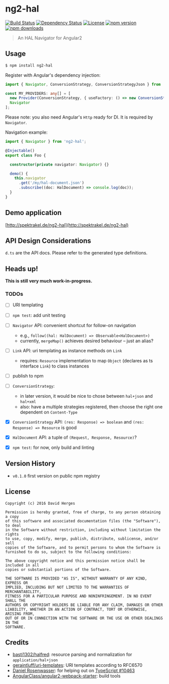ng2-hal
=======

[![Build Status](https://travis-ci.org/dherges/ng2-hal.svg?branch=master)](https://travis-ci.org/dherges/ng2-hal)
[![Dependency Status](https://david-dm.org/dherges/ng2-hal/status.svg)](https://david-dm.org/dherges/ng2-hal)
[![License](https://img.shields.io/badge/license-MIT-blue.svg)](https://opensource.org/licenses/MIT)
[![npm version](https://img.shields.io/npm/v/ng2-hal.svg)](https://npmjs.org/ng2-hal)
[![npm downloads](https://img.shields.io/npm/dm/ng2-hal.svg)](https://npmjs.org/ng2-hal)


> An HAL Navigator for Angular2


## Usage

```bash
$ npm install ng2-hal
```

Register with Angular's dependency injection:
```ts
import { Navigator, ConversionStrategy, ConversionStrategyJson } from '../../dist';

const MY_PROVIDERS: any[] = [
  new Provider(ConversionStrategy, { useFactory: () => new ConversionStrategyJson() }),
  Navigator
];
```

Please note: you also need Angular's ``Http`` ready for DI. It is required by ``Navigator``.


Navigation example:
```ts
import { Navigator } from 'ng2-hal';

@Injectable()
export class Foo {

  constructor(private navigator: Navigator) {}

  demo() {
    this.navigator
      .get('/my/hal-document.json')
      .subscribe((doc: HalDocument) => console.log(doc));
  }
}
```


## Demo application

[http://spektrakel.de/ng2-hal](http://spektrakel.de/ng2-hal)


## API Design Considerations

``d.ts`` are the API docs.
Please refer to the generated type definitions.


## Heads up!

**This is still very much work-in-progress.**

### TODOs

 - [ ] URI templating
 - [ ] ``npm test``: add unit testing
 - [ ] ``Navigator`` API: convenient shortcut for follow-on navigation
   * e.g., ``follow((hal: HalDocument) => Observable<HalDocument>)``
   * currently, ``mergeMap()`` achieves desired behaviour – just an alias?
 - [ ] ``Link`` API: uri templating as instance methods on ``Link``
   * requires: ``Resource`` implementation to map ``Object`` (declares as ts interface ``Link``) to class instances
 - [ ] publish to npm
 - [ ] ``ConversionStrategy``:
   * in later version, it would be nice to chose between ``hal+json`` and ``hal+xml``
   * also: have a multiple strategies registered, then choose the right one dependent on ``Content-Type``
 - [x] ``ConversionStrategy`` API: ``(res: Response) => boolean`` and ``(res: Response) => Resource`` is good
 - [x] ``HalDocument`` API: a tuple of ``(Request, Response, Resource)``?
 - [x] ``npm test``: for now, only build and linting


## Version History

 * ``v0.1.0`` first version on public npm registry


## License

```
Copyright (c) 2016 David Herges

Permission is hereby granted, free of charge, to any person obtaining a copy
of this software and associated documentation files (the "Software"), to deal
in the Software without restriction, including without limitation the rights
to use, copy, modify, merge, publish, distribute, sublicense, and/or sell
copies of the Software, and to permit persons to whom the Software is
furnished to do so, subject to the following conditions:

The above copyright notice and this permission notice shall be included in all
copies or substantial portions of the Software.

THE SOFTWARE IS PROVIDED "AS IS", WITHOUT WARRANTY OF ANY KIND, EXPRESS OR
IMPLIED, INCLUDING BUT NOT LIMITED TO THE WARRANTIES OF MERCHANTABILITY,
FITNESS FOR A PARTICULAR PURPOSE AND NONINFRINGEMENT. IN NO EVENT SHALL THE
AUTHORS OR COPYRIGHT HOLDERS BE LIABLE FOR ANY CLAIM, DAMAGES OR OTHER
LIABILITY, WHETHER IN AN ACTION OF CONTRACT, TORT OR OTHERWISE, ARISING FROM,
OUT OF OR IN CONNECTION WITH THE SOFTWARE OR THE USE OR OTHER DEALINGS IN THE
SOFTWARE.
```


## Credits

 * [basti1302/halfred](https://github.com/basti1302/halfred): resource parsing and normalization for ``application/hal+json``
 * [geraintluff/uri-templates](https://github.com/geraintluff/uri-templates): URI templates according to RFC6570
 * [Daniel Rosenwasser](https://github.com/DanielRosenwasser): for helping out on [TypeScript #10463](https://github.com/Microsoft/TypeScript/issues/10463)
 * [AngularClass/angular2-webpack-starter](https://github.com/AngularClass/angular2-webpack-starter): build tools
